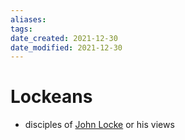 ```yaml
---
aliases: 
tags: 
date_created: 2021-12-30
date_modified: 2021-12-30
---
```


# Lockeans
- disciples of [John Locke](john_locke.md) or his views